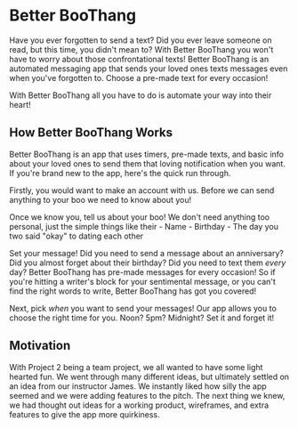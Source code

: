 # Better BooThang

Have you ever forgotten to send a text? Did you ever leave someone on read, but this time, you didn't mean to? With Better BooThang you won't have to worry about those confrontational texts! Better BooThang is an automated messaging app that sends your loved ones texts messages even when you've forgotten to. Choose a pre-made text for every occasion!

<!-- Commented out for Feasibilty Check -->
<!-- - Birthdays
- Anniversaries
- Holidays
- Everyday
- And so many more! -->

With Better BooThang all you have to do is automate your way into their heart!

## How Better BooThang Works

Better BooThang is an app that uses timers, pre-made texts, and basic info about your loved ones to send them that loving notification when you want. If you're brand new to the app, here's the quick run through.

Firstly, you would want to make an account with us. Before we can send anything to your boo we need to know about you!

Once we know you, tell us about your boo! We don't need anything too personal, just the simple things like their 
    - Name
    - Birthday
    - The day you two said "okay" to dating each other

Set your message! Did you need to send a message about an anniversary? Did you almost forget about their birthday? Did you need to text them *every* day? Better BooThang has pre-made messages for every occasion! So if you're hitting a writer's block for your sentimental message, or you can't find the right words to write, Better BooThang has got you covered!

Next, pick *when* you want to send your messages! Our app allows you to choose the right time for you. Noon? 5pm? Midnight? Set it and forget it!
    <!-- Save specificity for AFTER MVP (Feasibility Check) -->
    <!-- - A specific date of the year
    - A special day of the month
    - A certain day of the week
    - Every single day. -->



## Motivation

With Project 2 being a team project, we all wanted to have some light hearted fun. We went through many different ideas, but ultimately settled on an idea from our instructor James. We instantly liked how silly the app seemed and we were adding features to the pitch. The next thing we knew, we had thought out ideas for a working product, wireframes, and extra features to give the app more quirkiness.
